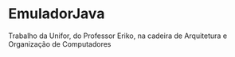 # EmuladorJava

Trabalho da Unifor, do Professor Eriko, na cadeira de Arquitetura e Organização de Computadores
